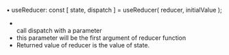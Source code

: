 •	useReducer: const [ state, dispatch ] = useReducer( reducer, initialValue );
<ul><li></li>call dispatch with a parameter</li>
<li>this parameter will be the first argument of reducer function</li>
<li>Returned value of reducer is the value of state.</li>
</ul>
